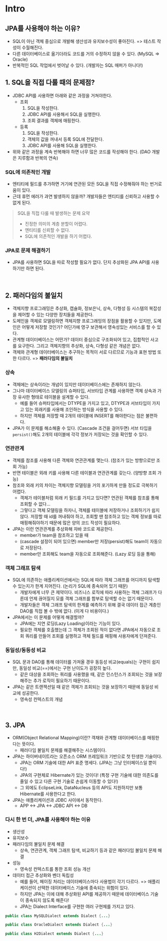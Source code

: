 # Intro

## JPA를 사용해야 하는 이유?

- SQL이 아닌 객체 중심으로 개발해 생산성과 유지보수성이 좋아진다. => 테스트 작성이 수월해진다.
- 다른 데이터베이스로 옮기더라도 코드를 거의 수정하지 않을 수 있다. (MySQL => Oracle)
- 반복적인 SQL 작업에서 벗어날 수 있다. (개발자는 SQL 매퍼가 아니다!)

## 1. SQL을 직접 다룰 때의 문제점?

- JDBC API를 사용하면 아래와 같은 과정을 거쳐야한다.
  - 조회
    1. SQL을 작성한다.
    2. JDBC API를 사용해서 SQL을 실행한다.
    3. 조회 결과를 객체에 매핑한다.
  - 등록
    1. SQL을 작성한다.
    2. 객체의 값을 꺼내서 등록 SQL에 전달한다.
    3. JDBC API를 사용해 SQL을 실행한다.
- 위와 같은 과정을 계속 반복해야 하면 너무 많은 코드를 작성해야 한다. (DAO 개발은 지루함과 반복의 연속)

### SQL에 의존적인 개발

- 엔티티에 필드를 추가하면 거기에 연관된 모든 SQL을 직접 수정해줘야 하는 번거로움이 있다.
- 근데 휴먼 에러가 과연 발생하지 않을까? 개발자들은 엔티티를 신뢰하고 사용할 수 없게 된다.

> SQL을 직접 다룰 때 발생하는 문제 요약
> - 진정한 의미의 계층 분할이 어렵다.
> - 엔티티를 신뢰할 수 없다.
> - SQL에 의존적인 개발을 하기 어렵다.

### JPA로 문제 해결하기

- JPA를 사용하면 SQL을 따로 작성할 필요가 없다. 단지 추상화된 JPA API를 사용하기만 하면 된다.

<br/>

## 2. 패러다임의 불일치

- 객체지향 프로그래밍은 추상화, 캡슐화, 정보은닉, 상속, 다형성 등 시스템의 복잡성을 제어할 수 있는 다양한 장치들을 제공한다.
- 도메인을 객체로 모델링하면 객체지향 프로그래밍의 장점을 활용할 수 있지만, 도메인은 어떻게 저장할 것인가? 어딘가에 영구 보관해서 영속성있는 서비스를 할 수 있다.
- 관계형 데이터베이스는 어떤가? 데이터 중심으로 구조화되어 있고, 집합적인 사고를 요구한다. 그리고 객체지향의 추상화, 상속, 다형성 같은 개념은 없다.
- 객체와 관계형 데이터베이스는 추구하는 목적이 서로 다르므로 기능과 표현 방법 또한 다르다. => **패러다임의 불일치**

### 상속

- 객체에는 상속이라는 개념이 있지만 데이터베이스에는 존재하지 않는다.
- 그나마 데이터베이스 모델링의 슈퍼타입, 서브타입 관계를 사용하면 객체 상속과 가장 유사한 형태로 테이블을 설계할 수 있다.
  - 예를 들어 슈퍼타입에서는 DTYPE을 가지고 있고, DTYPE과 서브타입이 가지고 있는 외래키를 사용해 조인하는 방식을 사용할 수 있다.
  - 하지만 객체를 저장할 때 2개의 테이블에 INSERT를 해야한다는 점은 불편하다.
- JPA가 이 문제를 해소해줄 수 있다. (Cascade 조건을 걸어두면) 서브 타입을 `persist()`해도 2개의 테이블에 각각 정보가 저장되는 것을 확인할 수 있다.

### 연관관계

- 객체를 참조를 사용해 다른 객체와 연관관계를 맺는다. (참조가 있는 방향으로만 조회 가능)
- 반면 테이블은 외래 키를 사용해 다른 테이블과 연관관계를 갖는다. (양방향 조회 가능)
- 참조와 외래 키의 차이는 객체지향 모델링을 거의 포기하게 만들 정도로 극복하기 어렵다.
  - 객체가 테이블처럼 외래 키 필드를 가지고 있다면? 연관된 객체를 참조를 통해 조회할 수 없다...
  - 그렇다고 객체 모델링을 하자니, 객체를 테이블에 저장하거나 조회하기가 쉽지 않다. 저장할 때 id를 꺼내줘야 하고, 조회할 땐 참조하고 있는 객체 정보를 따로 매핑해줘야하기 때문에 많은 양의 코드 작성이 필요하다.
- JPA는 이런 연관관계를 추상화해 자바 코드로 제공한다. 
  - member가 team을 참조하고 있을 때
  - (cascade 설정이 되어 있으면) member만 저장(persist)해도 team이 자동으로 저장된다.
  - member만 조회해도 team을 자동으로 조회해준다. (Lazy 로딩 등을 통해)

### 객체 그래프 탐색

- SQL에 의존하는 애플리케이션에서는 SQL에 따라 객체 그래프를 어디까지 탐색할 수 있는지가 한계 지어진다. (논리가 SQL에 종속되어 있기 때문) 
  - 개발자에게 너무 큰 제약이다. 비즈니스 로직에 따라 사용하는 객체 그래프가 다른데 언제 끊어질지 모를 객체 그래프를 함부로 탐색할 수는 없기 때문이다.
  - 개발자들은 객체 그래프 탐색의 한계를 예측하기 위해 결국 데이터 접근 계층인 DAO를 직접 볼 수 밖에 없다. (이게 다 비용이다.)
- JPA에서는 이 문제를 어떻게 해결할까?
  - JPA에는 지연 로딩(Lazy Loading)이라는 기능이 있다.
  - 필요한 객체를 호출했는데 그 객체가 조회된 적이 없다면 JPA에서 자동으로 조회 쿼리를 만들어 조회를 실행하고 객체 필드를 매핑해 사용자에게 던져준다.

### 동일성/동등성 비교

- SQL 문과 DAO를 통해 데이터를 가져올 경우 동등성 비교(equals)는 구현이 쉽지만, 동일성 비교(==)에서는 구현 난이도가 굉장히 높다. 
  - 같은 대상을 조회하는 쿼리를 사용했을 때, 같은 인스턴스가 조회되는 것을 보장해주는 추가 로직이 필요하기 때문이다.
- JPA는 같은 트랜잭션일 때 같은 객체가 조회되는 것을 보장하기 때문에 동일성 비교에 성공한다.
  - 영속성 컨텍스트의 개념

<br/>

## 3. JPA

- ORM(Object Relational Mapping)이란? 객채와 관계형 데이터베이스를 매핑한다는 뜻이다.
  - 패러다임 불일치 문제를 해결해주는 시스템이다.
- JPA는 하이버네이트라는 오픈소스 ORM 프레임워크 기반으로 첫 탄생한 기술이다.
  - JPA는 ORM 기술에 대한 API 표준 명세다. (JPA는 그냥 인터페이스일 뿐이다!)
  - JPA의 구현체로 Hibernate가 있는 것이다! (특정 구현 기술에 대한 의존도를 줄일 수 있고 다른 구현 기술로 손쉽게 이동할 수 있다!)
  - 그 외에도 EclipseLink, DataNucleus 등의 API도 지원하지만 보통 Hibernate를 사용한다고 한다. 
- JPA는 애플리케이션과 JDBC 사이에서 동작한다.
  - APP <-> JPA <-> JDBC API <-> DB

### 다시 한 번 더, JPA를 사용해야 하는 이유

- 생산성
- 유지보수
- 패러다임의 불일치 문제 해결
  - 상속, 연관관계, 객체 그래프 탐색, 비교하기 등과 같은 패러다임 불일치 문제 해결
- 성능
  - 영속성 컨텍스트를 통한 조회 성능 개선
- 데이터 접근 추상화와 벤더 독립성
  - 예를 들어, 페이징 처리는 데이터베이스마다 사용법이 각기 다르다. => 애플리케이션이 선택한 데이터베이스 기술에 종속되는 위험이 있다. 
  - 하지만 JPA는 이에 대해 추상화된 API를 제공하기 때문에 데이터베이스 기술이 종속되지 않도록 해준다!
  - JPA는 Dialect Interface를 구현한 여러 구현체를 가지고 있다.

```java
public class MySQLDialect extends Dialect {...}
```

```java
public class OracleDialect extends Dialect {...}
```

```java
public class H2Dialect extends Dialect {...}
```
